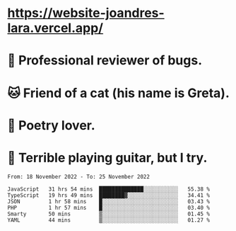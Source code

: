 # https://website-joandres-lara.vercel.app/
# 🐛 Professional reviewer of bugs.
# 🐱 Friend of a cat (his name is Greta).
# 📜 Poetry lover.
# 🎸 Terrible playing guitar, but I try.

<!--START_SECTION:waka-->

```text
From: 18 November 2022 - To: 25 November 2022

JavaScript   31 hrs 54 mins  ██████████████░░░░░░░░░░░   55.38 %
TypeScript   19 hrs 49 mins  ████████▓░░░░░░░░░░░░░░░░   34.41 %
JSON         1 hr 58 mins    █░░░░░░░░░░░░░░░░░░░░░░░░   03.43 %
PHP          1 hr 57 mins    █░░░░░░░░░░░░░░░░░░░░░░░░   03.40 %
Smarty       50 mins         ▒░░░░░░░░░░░░░░░░░░░░░░░░   01.45 %
YAML         44 mins         ▒░░░░░░░░░░░░░░░░░░░░░░░░   01.27 %
```

<!--END_SECTION:waka-->
